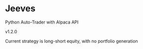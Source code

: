 # Jeeves
Python Auto-Trader with Alpaca API

v1.2.0

Current strategy is long-short equity, with no portfolio generation
